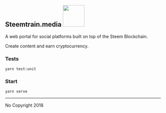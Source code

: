 
## Steemtrain.media <img src="https://i.imgur.com/lbMq6nC.gif" width="70px" />

<p>A web portal for social platforms built on top of the Steem Blockchain.</p>
<p>Create content and earn cryptocurrency.</p>

### Tests
`yarn test:unit`

### Start 
`yarn serve`

---
No Copyright 2018
